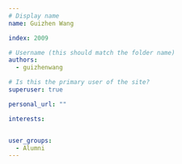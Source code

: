 ```yaml
---
# Display name
name: Guizhen Wang

index: 2009

# Username (this should match the folder name)
authors:
  - guizhenwang

# Is this the primary user of the site?
superuser: true

personal_url: ""

interests:


user_groups:
  - Alumni
---
```

